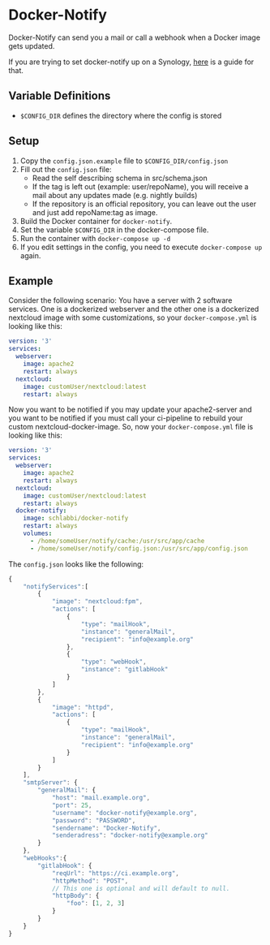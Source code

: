 # Docker-Notify

Docker-Notify can send you a mail or call a webhook when a Docker image gets updated. 

If you are trying to set docker-notify up on a Synology, [here](Synology%20Readme.md) is a guide for that.

## Variable Definitions
* `$CONFIG_DIR` defines the directory where the config is stored

## Setup

1. Copy the `config.json.example` file to `$CONFIG_DIR/config.json`
2. Fill out the `config.json` file:
    * Read the self describing schema in src/schema.json
    * If the tag is left out (example: user/repoName), you will receive a mail about any updates made (e.g. nightly builds)
    * If the repository is an official repository, you can leave out the user and just add repoName:tag as image.
3. Build the Docker container for `docker-notify`.
4. Set the variable `$CONFIG_DIR` in the docker-compose file.
5. Run the container with `docker-compose up -d`
6. If you edit settings in the config, you need to execute `docker-compose up` again.

## Example
Consider the following scenario: 
You have a server with 2 software services. 
One is a dockerized webserver and the other one is a dockerized nextcloud image with some customizations, so your `docker-compose.yml` is looking like this:
```yaml
version: '3'
services:
  webserver:
    image: apache2
    restart: always
  nextcloud:
    image: customUser/nextcloud:latest
    restart: always
```
Now you want to be notified if you may update your apache2-server and you want to be notified if you must call your ci-pipeline to rebuild your custom nextcloud-docker-image.
So, now your `docker-compose.yml` file is looking like this:
```yaml
version: '3'
services:
  webserver:
    image: apache2
    restart: always
  nextcloud:
    image: customUser/nextcloud:latest
    restart: always
  docker-notify:
    image: schlabbi/docker-notify
    restart: always
    volumes: 
      - /home/someUser/notify/cache:/usr/src/app/cache
      - /home/someUser/notify/config.json:/usr/src/app/config.json
```

The `config.json` looks like the following:
```javascript
{
    "notifyServices":[
        {
            "image": "nextcloud:fpm",
            "actions": [
                {
                    "type": "mailHook",
                    "instance": "generalMail",
                    "recipient": "info@example.org"
                },
                {
                    "type": "webHook",
                    "instance": "gitlabHook"
                }
            ]
        },
        {
            "image": "httpd",
            "actions": [
                {
                    "type": "mailHook",
                    "instance": "generalMail",
                    "recipient": "info@example.org"
                }
            ]
        }
    ],
    "smtpServer": {
        "generalMail": {
            "host": "mail.example.org",
            "port": 25,
            "username": "docker-notify@example.org",
            "password": "PASSWORD",
            "sendername": "Docker-Notify",
            "senderadress": "docker-notify@example.org"
        }
    },
    "webHooks":{
        "gitlabHook": {
            "reqUrl": "https://ci.example.org",
            "httpMethod": "POST",
            // This one is optional and will default to null.
            "httpBody": {
                "foo": [1, 2, 3]
            }
        }
    }
}
```
